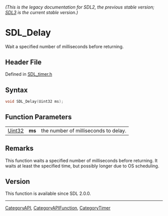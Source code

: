 ###### (This is the legacy documentation for SDL2, the previous stable version; [SDL3](https://wiki.libsdl.org/SDL3/) is the current stable version.)
# SDL_Delay

Wait a specified number of milliseconds before returning.

## Header File

Defined in [SDL_timer.h](https://github.com/libsdl-org/SDL/blob/SDL2/include/SDL_timer.h)

## Syntax

```c
void SDL_Delay(Uint32 ms);
```

## Function Parameters

|                  |        |                                      |
| ---------------- | ------ | ------------------------------------ |
| [Uint32](Uint32) | **ms** | the number of milliseconds to delay. |

## Remarks

This function waits a specified number of milliseconds before returning. It
waits at least the specified time, but possibly longer due to OS
scheduling.

## Version

This function is available since SDL 2.0.0.

----
[CategoryAPI](CategoryAPI), [CategoryAPIFunction](CategoryAPIFunction), [CategoryTimer](CategoryTimer)

